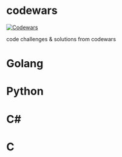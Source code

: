 # codewars

[![Codewars](https://www.codewars.com/users/tarekbadrshalaan/badges/large)](https://www.codewars.com/users/tarekbadrshalaan)

code challenges &amp; solutions from codewars

# Golang
# Python
# C#
# C


